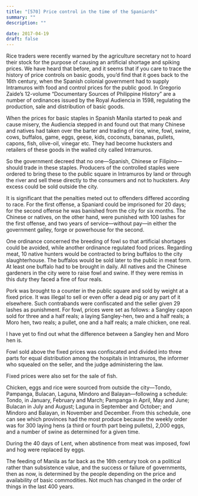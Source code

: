 ```yaml
---
title: "[570] Price control in the time of the Spaniards"
summary: ""
description: ""

date: 2017-04-19
draft: false
---
```


Rice traders were recently warned by the agriculture secretary not to hoard their stock for the purpose of causing an artificial shortage and spiking prices. We have heard that before, and it seems that if you care to trace the history of price controls on basic goods, you’d find that it goes back to the 16th century, when the Spanish colonial government had to supply Intramuros with food and control prices for the public good. In Gregorio Zaide’s 12-volume “Documentary Sources of Philippine History” are a number of ordinances issued by the Royal Audiencia in 1598, regulating the production, sale and distribution of basic goods.

When the prices for basic staples in Spanish Manila started to peak and cause misery, the Audiencia stepped in and found out that many Chinese and natives had taken over the barter and trading of rice, wine, fowl, swine, cows, buffalos, game, eggs, geese, kids, coconuts, bananas, pullets, capons, fish, olive-oil, vinegar etc. They had become hucksters and retailers of these goods in the walled city called Intramuros.

So the government decreed that no one—Spanish, Chinese or Filipino—should trade in these staples. Producers of the controlled staples were ordered to bring these to the public square in Intramuros by land or through the river and sell these directly to the consumers and not to hucksters. Any excess could be sold outside the city.

It is significant that the penalties meted out to offenders differed according to race. For the first offense, a Spaniard could be imprisoned for 20 days; for the second offense he was banished from the city for six months. The Chinese or natives, on the other hand, were punished with 100 lashes for the first offense, and two years of service—without pay—in either the government galley, forge or powerhouse for the second.

One ordinance concerned the breeding of fowl so that artificial shortages could be avoided, while another ordinance regulated food prices. Regarding meat, 10 native hunters would be contracted to bring buffalos to the city slaughterhouse. The buffalos would be sold later to the public in meat form. At least one buffalo had to be brought in daily. All natives and the Chinese gardeners in the city were to raise fowl and swine. If they were remiss in this duty they faced a fine of four reals.

Pork was brought to a counter in the public square and sold by weight at a fixed price. It was illegal to sell or even offer a dead pig or any part of it elsewhere. Such contrabands were confiscated and the seller given 29 lashes as punishment. For fowl, prices were set as follows: a Sangley capon sold for three and a half reals; a laying Sangley-hen, two and a half reals; a Moro hen, two reals; a pullet, one and a half reals; a male chicken, one real.

I have yet to find out what the difference between a Sangley hen and Moro hen is.

Fowl sold above the fixed prices was confiscated and divided into three parts for equal distribution among the hospitals in Intramuros, the informer who squealed on the seller, and the judge administering the law.

Fixed prices were also set for the sale of fish.

Chicken, eggs and rice were sourced from outside the city—Tondo, Pampanga, Bulacan, Laguna, Mindoro and Balayan—following a schedule: Tondo, in January, February and March; Pampanga in April, May and June; Bulacan in July and August; Laguna in September and October; and Mindoro and Balayan, in November and December. From this schedule, one can see which provinces had the most produce because the weekly order was for 300 laying hens (a third or fourth part being pullets), 2,000 eggs, and a number of swine as determined for a given time.

During the 40 days of Lent, when abstinence from meat was imposed, fowl and hog were replaced by eggs.

The feeding of Manila as far back as the 16th century took on a political rather than subsistence value, and the success or failure of governments, then as now, is determined by the people depending on the price and availability of basic commodities. Not much has changed in the order of things in the last 400 years.

